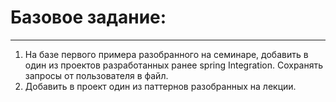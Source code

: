 # Базовое задание:
***

1. На базе первого примера разобранного на семинаре, добавить в один из проектов разработанных ранее spring Integration. Сохранять запросы от пользователя в файл.
2. Добавить в проект один из паттернов разобранных на лекции.